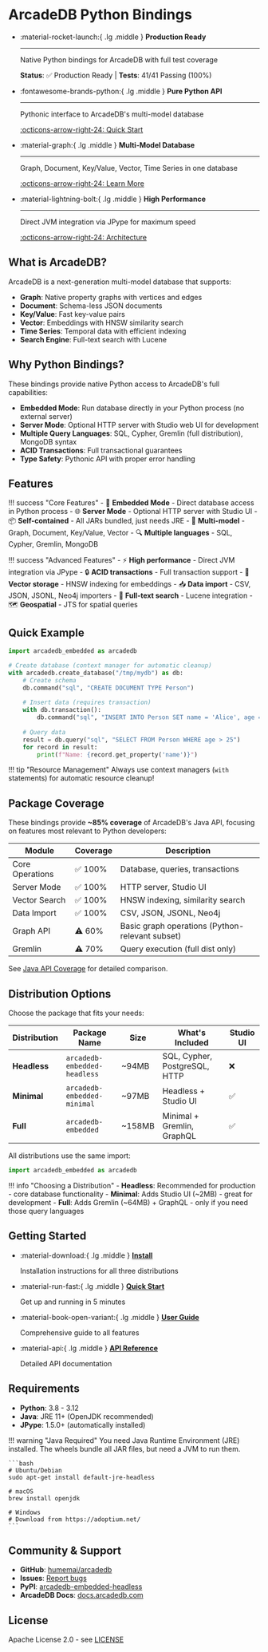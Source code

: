 # ArcadeDB Python Bindings

<div class="grid cards" markdown>

-   :material-rocket-launch:{ .lg .middle } __Production Ready__

    ---

    Native Python bindings for ArcadeDB with full test coverage

    **Status**: ✅ Production Ready | **Tests**: 41/41 Passing (100%)

-   :fontawesome-brands-python:{ .lg .middle } __Pure Python API__

    ---

    Pythonic interface to ArcadeDB's multi-model database

    [:octicons-arrow-right-24: Quick Start](getting-started/quickstart.md)

-   :material-graph:{ .lg .middle } __Multi-Model Database__

    ---

    Graph, Document, Key/Value, Vector, Time Series in one database

    [:octicons-arrow-right-24: Learn More](guide/core/database.md)

-   :material-lightning-bolt:{ .lg .middle } __High Performance__

    ---

    Direct JVM integration via JPype for maximum speed

    [:octicons-arrow-right-24: Architecture](development/architecture.md)

</div>

## What is ArcadeDB?

ArcadeDB is a next-generation multi-model database that supports:

- **Graph**: Native property graphs with vertices and edges
- **Document**: Schema-less JSON documents
- **Key/Value**: Fast key-value pairs
- **Vector**: Embeddings with HNSW similarity search
- **Time Series**: Temporal data with efficient indexing
- **Search Engine**: Full-text search with Lucene

## Why Python Bindings?

These bindings provide native Python access to ArcadeDB's full capabilities:

- **Embedded Mode**: Run database directly in your Python process (no external server)
- **Server Mode**: Optional HTTP server with Studio web UI for development
- **Multiple Query Languages**: SQL, Cypher, Gremlin (full distribution), MongoDB syntax
- **ACID Transactions**: Full transactional guarantees
- **Type Safety**: Pythonic API with proper error handling

## Features

<div class="grid" markdown>

!!! success "Core Features"
    - 🚀 **Embedded Mode** - Direct database access in Python process
    - 🌐 **Server Mode** - Optional HTTP server with Studio UI
    - 📦 **Self-contained** - All JARs bundled, just needs JRE
    - 🔄 **Multi-model** - Graph, Document, Key/Value, Vector
    - 🔍 **Multiple languages** - SQL, Cypher, Gremlin, MongoDB

!!! success "Advanced Features"
    - ⚡ **High performance** - Direct JVM integration via JPype
    - 🔒 **ACID transactions** - Full transaction support
    - 🎯 **Vector storage** - HNSW indexing for embeddings
    - 📥 **Data import** - CSV, JSON, JSONL, Neo4j importers
    - 🔎 **Full-text search** - Lucene integration
    - 🗺️ **Geospatial** - JTS for spatial queries

</div>

## Quick Example

```python
import arcadedb_embedded as arcadedb

# Create database (context manager for automatic cleanup)
with arcadedb.create_database("/tmp/mydb") as db:
    # Create schema
    db.command("sql", "CREATE DOCUMENT TYPE Person")
    
    # Insert data (requires transaction)
    with db.transaction():
        db.command("sql", "INSERT INTO Person SET name = 'Alice', age = 30")
    
    # Query data
    result = db.query("sql", "SELECT FROM Person WHERE age > 25")
    for record in result:
        print(f"Name: {record.get_property('name')}")
```

!!! tip "Resource Management"
    Always use context managers (`with` statements) for automatic resource cleanup!

## Package Coverage

These bindings provide **~85% coverage** of ArcadeDB's Java API, focusing on features most relevant to Python developers:

| Module | Coverage | Description |
|--------|----------|-------------|
| Core Operations | ✅ 100% | Database, queries, transactions |
| Server Mode | ✅ 100% | HTTP server, Studio UI |
| Vector Search | ✅ 100% | HNSW indexing, similarity search |
| Data Import | ✅ 100% | CSV, JSON, JSONL, Neo4j |
| Graph API | ⚠️ 60% | Basic graph operations (Python-relevant subset) |
| Gremlin | ⚠️ 70% | Query execution (full dist only) |

See [Java API Coverage](java-api-coverage.md) for detailed comparison.

## Distribution Options

Choose the package that fits your needs:

| Distribution | Package Name | Size | What's Included | Studio UI |
|-------------|-------------|------|-----------------|-----------|
| **Headless** | `arcadedb-embedded-headless` | ~94MB | SQL, Cypher, PostgreSQL, HTTP | ❌ |
| **Minimal** | `arcadedb-embedded-minimal` | ~97MB | Headless + Studio UI | ✅ |
| **Full** | `arcadedb-embedded` | ~158MB | Minimal + Gremlin, GraphQL | ✅ |

All distributions use the same import:

```python
import arcadedb_embedded as arcadedb
```

!!! info "Choosing a Distribution"
    - **Headless**: Recommended for production - core database functionality
    - **Minimal**: Adds Studio UI (~2MB) - great for development
    - **Full**: Adds Gremlin (~64MB) + GraphQL - only if you need those query languages

## Getting Started

<div class="grid cards" markdown>

-   :material-download:{ .lg .middle } [__Install__](getting-started/installation.md)
    
    Installation instructions for all three distributions

-   :material-run-fast:{ .lg .middle } [__Quick Start__](getting-started/quickstart.md)
    
    Get up and running in 5 minutes

-   :material-book-open-variant:{ .lg .middle } [__User Guide__](guide/core/database.md)
    
    Comprehensive guide to all features

-   :material-api:{ .lg .middle } [__API Reference__](api/database.md)
    
    Detailed API documentation

</div>

## Requirements

- **Python**: 3.8 - 3.12
- **Java**: JRE 11+ (OpenJDK recommended)
- **JPype**: 1.5.0+ (automatically installed)

!!! warning "Java Required"
    You need Java Runtime Environment (JRE) installed. The wheels bundle all JAR files, but need a JVM to run them.
    
    ```bash
    # Ubuntu/Debian
    sudo apt-get install default-jre-headless
    
    # macOS
    brew install openjdk
    
    # Windows
    # Download from https://adoptium.net/
    ```

## Community & Support

- **GitHub**: [humemai/arcadedb](https://github.com/humemai/arcadedb)
- **Issues**: [Report bugs](https://github.com/humemai/arcadedb/issues)
- **PyPI**: [arcadedb-embedded-headless](https://pypi.org/project/arcadedb-embedded-headless/)
- **ArcadeDB Docs**: [docs.arcadedb.com](https://docs.arcadedb.com)

## License

Apache License 2.0 - see [LICENSE](https://github.com/humemai/arcadedb/blob/main/LICENSE)
